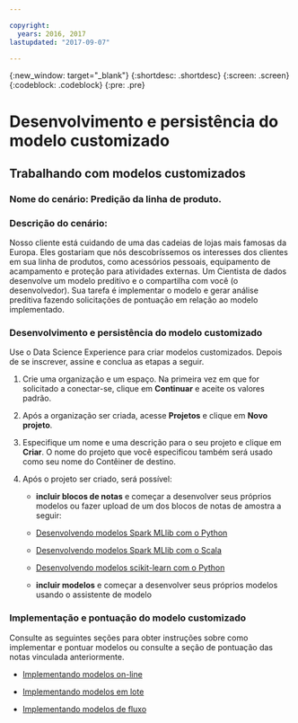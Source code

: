 ```yaml
---

copyright:
  years: 2016, 2017
lastupdated: "2017-09-07"

---
```

{:new_window: target="_blank"}
{:shortdesc: .shortdesc}
{:screen: .screen}
{:codeblock: .codeblock}
{:pre: .pre}

# Desenvolvimento e persistência do modelo customizado

## Trabalhando com modelos customizados

### Nome do cenário: Predição da linha de produto.

### Descrição do cenário:

Nosso cliente está cuidando de uma das cadeias de
lojas mais famosas da Europa. Eles
gostariam que nós descobríssemos os interesses dos clientes em
sua linha de produtos, como acessórios pessoais,
equipamento de acampamento e proteção para atividades externas.
Um Cientista de dados desenvolve um modelo preditivo e o
compartilha com você (o desenvolvedor). Sua tarefa é implementar
o modelo e gerar análise preditiva fazendo solicitações de
pontuação em relação ao modelo implementado.

### Desenvolvimento e persistência do modelo customizado

Use o Data Science Experience para criar modelos customizados. Depois de se inscrever, assine e conclua as etapas a seguir.

1. Crie uma organização e um espaço. Na primeira vez em que for solicitado a conectar-se,
clique em **Continuar** e aceite os valores padrão.

2. Após a organização ser criada, acesse **Projetos** e clique em **Novo
projeto**.

3. Especifique um nome e uma descrição para o seu projeto e
clique em **Criar**. O nome do projeto que
você especificou também será usado como seu nome do Contêiner de
destino.

4. Após o projeto ser criado, será possível:
   *  **incluir blocos de notas** e começar a desenvolver seus próprios
modelos ou fazer upload de um dos blocos de notas de amostra a seguir:

    *  [Desenvolvendo modelos Spark MLlib com o Python](https://apsportal.ibm.com/analytics/notebooks/89492fd6-a641-4819-9176-3d9381561df9/view?access_token=d80bef1a172d1d83d3721b101886337158457281774186f181a2e6a5b57f5ec7)

    *  [Desenvolvendo modelos Spark MLlib com o Scala](https://apsportal.ibm.com/analytics/notebooks/c8652d2c-bfc9-4354-8168-f1c9f7f8dfc2/view?access_token=02a83fea8450a452c8de76af98dae078459d0f56810ddef4f4c62d5bc4fc72cf)

    *  [Desenvolvendo modelos scikit-learn com o Python](https://apsportal.ibm.com/analytics/notebooks/5215a61a-16d7-4fa2-b060-e3e243ceebe3/view?access_token=70f48c95c5571a614ce97484d3f168b1d9b6aeebce015187d3d77ce6038f025e)

   * **incluir modelos** e começar a desenvolver seus próprios modelos usando o
assistente de modelo



### Implementação e pontuação do modelo customizado

Consulte as seguintes seções para obter instruções sobre como
implementar e pontuar modelos ou consulte a seção de pontuação
das notas vinculada anteriormente.

*  [Implementando modelos on-line](pm_service_api_spark_online.html)

*  [Implementando modelos em lote](pm_service_api_spark_batch.html)

*  [Implementando modelos de fluxo](pm_service_api_spark_streaming.html)
